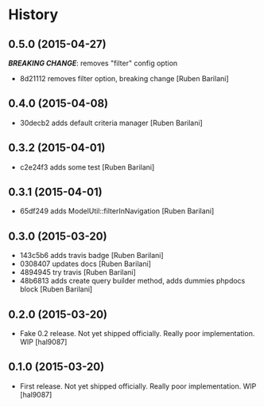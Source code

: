 History
=======

0.5.0 (2015-04-27)
------------------

***BREAKING CHANGE***: removes "filter" config option

- 8d21112 removes filter option, breaking change [Ruben Barilani]


0.4.0 (2015-04-08)
------------------

- 30decb2 adds default criteria manager [Ruben Barilani]


0.3.2 (2015-04-01)
------------------

- c2e24f3  adds some test [Ruben Barilani]


0.3.1 (2015-04-01)
------------------

- 65df249 adds ModelUtil::filterInNavigation [Ruben Barilani]


0.3.0 (2015-03-20)
-----------------

- 143c5b6 adds travis badge [Ruben Barilani]
- 0308407 updates docs [Ruben Barilani]
- 4894945 try travis [Ruben Barilani]
- 48b6813 adds create query builder method, adds dummies phpdocs block [Ruben Barilani]


0.2.0 (2015-03-20)
-----------------

- Fake 0.2 release. Not yet shipped officially. Really poor implementation. WIP [hal9087]


0.1.0 (2015-03-20)
----------------

- First release. Not yet shipped officially. Really poor implementation. WIP [hal9087]
